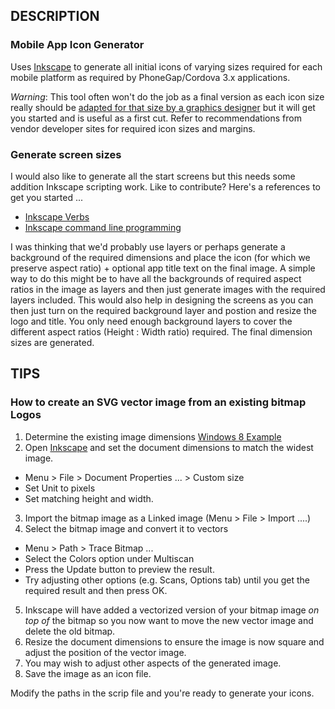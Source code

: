 ## DESCRIPTION

### Mobile App Icon Generator

Uses [Inkscape](http://www.inkscape.org/) to generate all initial icons of varying sizes required for each mobile platform as required by PhoneGap/Cordova 3.x applications.

*Warning*: This tool often won't do the job as a final version as each icon size really should be [adapted for that size by a graphics designer](http://www.pushing-pixels.org/2011/11/04/about-those-vector-icons.html) but it will get you started and is useful as a first cut.  Refer to recommendations from vendor developer sites for required icon sizes and margins.

### Generate screen sizes

I would also like to generate all the start screens but this needs some addition Inkscape scripting work. Like to contribute?  Here's a references to get you started ...

- [Inkscape Verbs](http://how-to.wikia.com/wiki/How_to_use_Inkscape_in_commandline_mode/List_of_verbs)
- [Inkscape command line programming](http://stackoverflow.com/questions/9652573/inkscape-command-line-programming)

I was thinking that we'd probably use layers or perhaps generate a background of the required dimensions and place the icon (for which we preserve aspect ratio) + optional app title text on the final image.  A simple way to do this might be to have all the backgrounds of required aspect ratios in the image as layers and then just generate images with the required layers included.  This would also help in designing the screens as you can then just turn on the required background layer and postion and resize the logo and title.  You only need enough background layers to cover the different aspect ratios (Height : Width ratio) required.  The final dimension sizes are generated.    

## TIPS

### How to create an SVG vector image from an existing bitmap Logos

1. Determine the existing image dimensions  [Windows 8 Example](http://superuser.com/questions/481462/show-image-dimensions-in-status-bar-in-windows-8-file-explorer)
2. Open [Inkscape](http://www.inkscape.org/) and set the document dimensions to match the widest image.
  - Menu > File > Document Properties ... > Custom size 
  - Set Unit to pixels 
  - Set matching height and width. 
3. Import the bitmap image as a Linked image (Menu > File > Import ....)
4. Select the bitmap image and convert it to vectors
  - Menu > Path > Trace Bitmap ... 
  - Select the Colors option under Multiscan
  - Press the Update button to preview the result. 
  - Try adjusting other options (e.g. Scans, Options tab) until you get the required result and then press OK.
5. Inkscape will have added a vectorized version of your bitmap image *on top of* the bitmap so you now want to move the new vector image and delete the old bitmap. 
6. Resize the document dimensions to ensure the image is now square and adjust the position of the vector image.
7. You may wish to adjust other aspects of the generated image.  
8. Save the image as an icon file.

Modify the paths in the scrip file and you're ready to generate your icons.  

